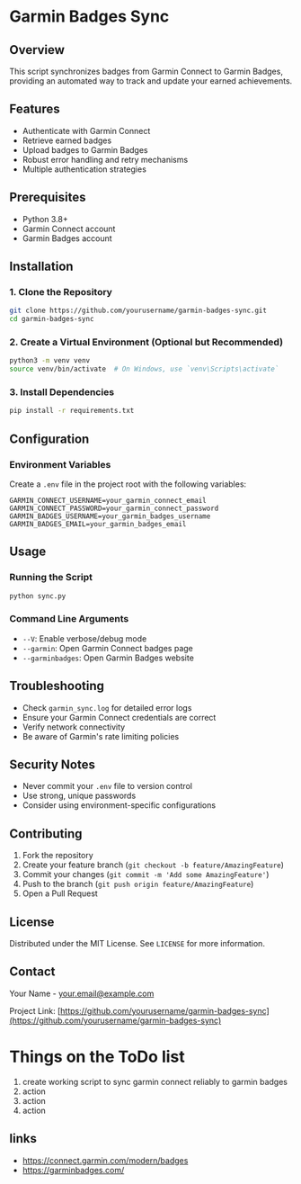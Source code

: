 # Garmin Badges Sync

## Overview
This script synchronizes badges from Garmin Connect to Garmin Badges, providing an automated way to track and update your earned achievements.

## Features
- Authenticate with Garmin Connect
- Retrieve earned badges
- Upload badges to Garmin Badges
- Robust error handling and retry mechanisms
- Multiple authentication strategies

## Prerequisites
- Python 3.8+
- Garmin Connect account
- Garmin Badges account

## Installation

### 1. Clone the Repository
```bash
git clone https://github.com/yourusername/garmin-badges-sync.git
cd garmin-badges-sync
```

### 2. Create a Virtual Environment (Optional but Recommended)
```bash
python3 -m venv venv
source venv/bin/activate  # On Windows, use `venv\Scripts\activate`
```

### 3. Install Dependencies
```bash
pip install -r requirements.txt
```

## Configuration

### Environment Variables
Create a `.env` file in the project root with the following variables:
```
GARMIN_CONNECT_USERNAME=your_garmin_connect_email
GARMIN_CONNECT_PASSWORD=your_garmin_connect_password
GARMIN_BADGES_USERNAME=your_garmin_badges_username
GARMIN_BADGES_EMAIL=your_garmin_badges_email
```

## Usage

### Running the Script
```bash
python sync.py
```

### Command Line Arguments
- `--V`: Enable verbose/debug mode
- `--garmin`: Open Garmin Connect badges page
- `--garminbadges`: Open Garmin Badges website

## Troubleshooting
- Check `garmin_sync.log` for detailed error logs
- Ensure your Garmin Connect credentials are correct
- Verify network connectivity
- Be aware of Garmin's rate limiting policies

## Security Notes
- Never commit your `.env` file to version control
- Use strong, unique passwords
- Consider using environment-specific configurations

## Contributing
1. Fork the repository
2. Create your feature branch (`git checkout -b feature/AmazingFeature`)
3. Commit your changes (`git commit -m 'Add some AmazingFeature'`)
4. Push to the branch (`git push origin feature/AmazingFeature`)
5. Open a Pull Request

## License
Distributed under the MIT License. See `LICENSE` for more information.

## Contact
Your Name - your.email@example.com

Project Link: [https://github.com/yourusername/garmin-badges-sync](https://github.com/yourusername/garmin-badges-sync)



# Things on the ToDo list
1. create working script to sync garmin connect reliably to garmin badges
2. action 
3. action 
4. action

## links 
- https://connect.garmin.com/modern/badges
- https://garminbadges.com/